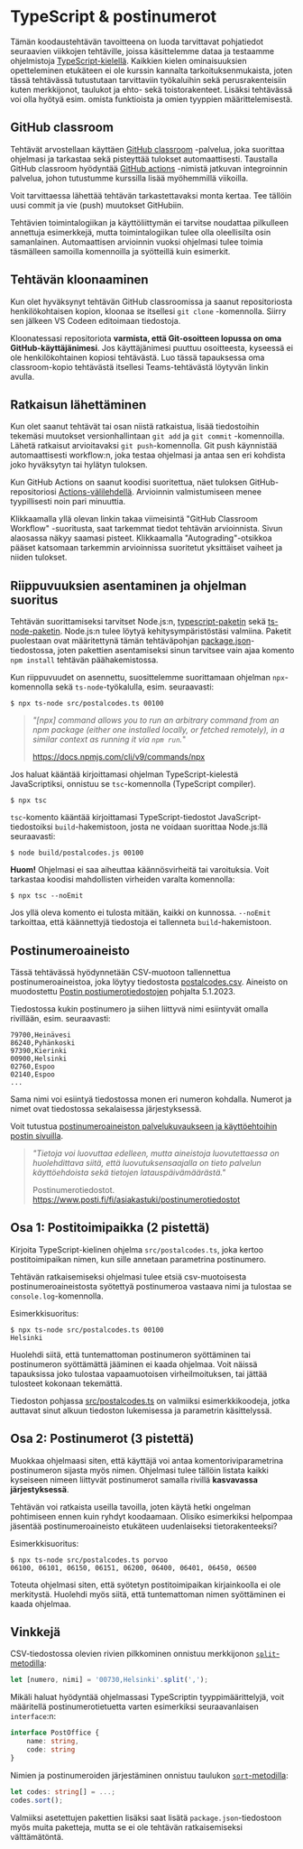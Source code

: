 # TypeScript & postinumerot

Tämän koodaustehtävän tavoitteena on luoda tarvittavat pohjatiedot seuraavien viikkojen tehtäville, joissa käsittelemme dataa ja testaamme ohjelmistoja [TypeScript-kielellä](https://www.typescriptlang.org/). Kaikkien kielen ominaisuuksien opetteleminen etukäteen ei ole kurssin kannalta tarkoituksenmukaista, joten tässä tehtävässä tutustutaan tarvittaviin työkaluihin sekä perusrakenteisiin kuten merkkijonot, taulukot ja ehto- sekä toistorakenteet. Lisäksi tehtävässä voi olla hyötyä esim. omista funktioista ja omien tyyppien määrittelemisestä.


## GitHub classroom

Tehtävät arvostellaan käyttäen [GitHub classroom](https://classroom.github.com/) -palvelua, joka suorittaa ohjelmasi ja tarkastaa sekä pisteyttää tulokset automaattisesti. Taustalla GitHub classroom hyödyntää [GitHub actions](https://github.com/features/actions) -nimistä jatkuvan integroinnin palvelua, johon tutustumme kurssilla lisää myöhemmillä viikoilla.

Voit tarvittaessa lähettää tehtävän tarkastettavaksi monta kertaa. Tee tällöin uusi commit ja vie (push) muutokset GitHubiin.

Tehtävien toimintalogiikan ja käyttöliittymän ei tarvitse noudattaa pilkulleen annettuja esimerkkejä, mutta toimintalogiikan tulee olla oleellisilta osin samanlainen. Automaattisen arvioinnin vuoksi ohjelmasi tulee toimia täsmälleen samoilla komennoilla ja syötteillä kuin esimerkit.


## Tehtävän kloonaaminen

Kun olet hyväksynyt tehtävän GitHub classroomissa ja saanut repositoriosta henkilökohtaisen kopion, kloonaa se itsellesi `git clone` -komennolla. Siirry sen jälkeen VS Codeen editoimaan tiedostoja.

Kloonatessasi repositoriota **varmista, että Git-osoitteen lopussa on oma GitHub-käyttäjänimesi**. Jos käyttäjänimesi puuttuu osoitteesta, kyseessä ei ole henkilökohtainen kopiosi tehtävästä. Luo tässä tapauksessa oma classroom-kopio tehtävästä itsellesi Teams-tehtävästä löytyvän linkin avulla.


## Ratkaisun lähettäminen

Kun olet saanut tehtävät tai osan niistä ratkaistua, lisää tiedostoihin tekemäsi muutokset versionhallintaan `git add` ja `git commit` -komennoilla. Lähetä ratkaisut arvioitavaksi `git push`-komennolla. Git push käynnistää automaattisesti workflow:n, joka testaa ohjelmasi ja antaa sen eri kohdista joko hyväksytyn tai hylätyn tuloksen.

Kun GitHub Actions on saanut koodisi suoritettua, näet tuloksen GitHub-repositoriosi [Actions-välilehdellä](../../actions/workflows/classroom.yml). Arvioinnin valmistumiseen menee tyypillisesti noin pari minuuttia.

Klikkaamalla yllä olevan linkin takaa viimeisintä "GitHub Classroom Workflow" -suoritusta, saat tarkemmat tiedot tehtävän arvioinnista. Sivun alaosassa näkyy saamasi pisteet. Klikkaamalla "Autograding"-otsikkoa pääset katsomaan tarkemmin arvioinnissa suoritetut yksittäiset vaiheet ja niiden tulokset.


## Riippuvuuksien asentaminen ja ohjelman suoritus

Tehtävän suorittamiseksi tarvitset Node.js:n, [typescript-paketin](https://www.npmjs.com/package/typescript) sekä [ts-node-paketin](https://www.npmjs.com/package/ts-node). Node.js:n tulee löytyä kehitysympäristöstäsi valmiina. Paketit puolestaan ovat määritettynä tämän tehtäväpohjan [package.json](./package.json)-tiedostossa, joten pakettien asentamiseksi sinun tarvitsee vain ajaa komento `npm install` tehtävän päähakemistossa.

Kun riippuvuudet on asennettu, suosittelemme suorittamaan ohjelman `npx`-komennolla sekä `ts-node`-työkalulla, esim. seuraavasti:

```
$ npx ts-node src/postalcodes.ts 00100
```

> *"\[npx\] command allows you to run an arbitrary command from an npm package (either one installed locally, or fetched remotely), in a similar context as running it via `npm run`.*"
>
> https://docs.npmjs.com/cli/v9/commands/npx

Jos haluat kääntää kirjoittamasi ohjelman TypeScript-kielestä JavaScriptiksi, onnistuu se `tsc`-komennolla (TypeScript compiler).

```
$ npx tsc
```

`tsc`-komento kääntää kirjoittamasi TypeScript-tiedostot JavaScript-tiedostoiksi `build`-hakemistoon, josta ne voidaan suorittaa Node.js:llä seuraavasti:

```
$ node build/postalcodes.js 00100
```

**Huom!** Ohjelmasi ei saa aiheuttaa käännösvirheitä tai varoituksia. Voit tarkastaa koodisi mahdollisten virheiden varalta komennolla:

```
$ npx tsc --noEmit
```

Jos yllä oleva komento ei tulosta mitään, kaikki on kunnossa. `--noEmit` tarkoittaa, että käännettyjä tiedostoja ei tallenneta `build`-hakemistoon.


## Postinumeroaineisto

Tässä tehtävässä hyödynnetään CSV-muotoon tallennettua postinumeroaineistoa, joka löytyy tiedostosta [postalcodes.csv](./postalcodes.csv). Aineisto on muodostettu [Postin postiumerotiedostojen](https://www.posti.fi/fi/asiakastuki/postinumerotiedostot) pohjalta 5.1.2023.

Tiedostossa kukin postinumero ja siihen liittyvä nimi esiintyvät omalla rivillään, esim. seuraavasti:

```
79700,Heinävesi
86240,Pyhänkoski
97390,Kierinki
00900,Helsinki
02760,Espoo
02140,Espoo
...
```

Sama nimi voi esiintyä tiedostossa monen eri numeron kohdalla. Numerot ja nimet ovat tiedostossa sekalaisessa järjestyksessä.

Voit tutustua [postinumeroaineiston palvelukuvaukseen ja käyttöehtoihin postin sivuilla](https://www.posti.fi/mzj3zpe8qb7p/1eKbwM2WAEY5AuGi5TrSZ7/33cfc2c66d2649af885b36e3935556a1/posti-postinumeropalvelut-palvelukuvaus-ja-kayttoehdot-20150101.pdf).

> *"Tietoja voi luovuttaa edelleen, mutta aineistoja luovutettaessa on huolehdittava siitä, että luovutuksensaajalla on tieto palvelun käyttöehdoista sekä tietojen latauspäivämäärästä."*
>
> Postinumero­tiedostot. https://www.posti.fi/fi/asiakastuki/postinumerotiedostot


## Osa 1: Postitoimipaikka (2 pistettä)

Kirjoita TypeScript-kielinen ohjelma `src/postalcodes.ts`, joka kertoo postitoimipaikan nimen, kun sille annetaan parametrina postinumero.

Tehtävän ratkaisemiseksi ohjelmasi tulee etsiä csv-muotoisesta postinumeroaineistosta syötettyä postinumeroa vastaava nimi ja tulostaa se `console.log`-komennolla.

Esimerkkisuoritus:

    $ npx ts-node src/postalcodes.ts 00100
    Helsinki

Huolehdi siitä, että tuntemattoman postinumeron syöttäminen tai postinumeron syöttämättä jääminen ei kaada ohjelmaa. Voit näissä tapauksissa joko tulostaa vapaamuotoisen virheilmoituksen, tai jättää tulosteet kokonaan tekemättä.

Tiedoston pohjassa [src/postalcodes.ts](./src/postalcodes.ts) on valmiiksi esimerkkikoodeja, jotka auttavat sinut alkuun tiedoston lukemisessa ja parametrin käsittelyssä.


## Osa 2: Postinumerot (3 pistettä)

Muokkaa ohjelmaasi siten, että käyttäjä voi antaa komentoriviparametrina postinumeron sijasta myös nimen. Ohjelmasi tulee tällöin listata kaikki kyseiseen nimeen liittyvät postinumerot samalla rivillä **kasvavassa järjestyksessä**.

Tehtävän voi ratkaista useilla tavoilla, joten käytä hetki ongelman pohtimiseen ennen kuin ryhdyt koodaamaan. Olisiko esimerkiksi helpompaa jäsentää postinumeroaineisto etukäteen uudenlaiseksi tietorakenteeksi?

Esimerkkisuoritus:

    $ npx ts-node src/postalcodes.ts porvoo
    06100, 06101, 06150, 06151, 06200, 06400, 06401, 06450, 06500

Toteuta ohjelmasi siten, että syötetyn postitoimipaikan kirjainkoolla ei ole merkitystä. Huolehdi myös siitä, että tuntemattoman nimen syöttäminen ei kaada ohjelmaa.


## Vinkkejä

CSV-tiedostossa olevien rivien pilkkominen onnistuu merkkijonon [`split`-metodilla](https://developer.mozilla.org/en-US/docs/Web/JavaScript/Reference/Global_Objects/String/split):

```js
let [numero, nimi] = '00730,Helsinki'.split(',');
```

Mikäli haluat hyödyntää ohjelmassasi TypeScriptin tyyppimäärittelyjä, voit määritellä postinumerotietuetta varten esimerkiksi seuraavanlaisen `interface`:n:

```ts
interface PostOffice {
    name: string,
    code: string
}
```

Nimien ja postinumeroiden järjestäminen onnistuu taulukon [`sort`-metodilla](https://developer.mozilla.org/en-US/docs/Web/JavaScript/Reference/Global_Objects/Array/sort):

```ts
let codes: string[] = ...;
codes.sort();
```

Valmiiksi asetettujen pakettien lisäksi saat lisätä `package.json`-tiedostoon myös muita paketteja, mutta se ei ole tehtävän ratkaisemiseksi välttämätöntä.
